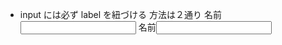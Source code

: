 - input には必ず label を紐づける
  方法は２通り
  <label for="name">名前</label> <input type="text" id="name">
  <label>名前<input type="text" /></label>
